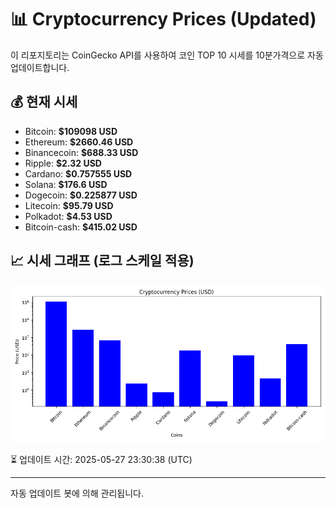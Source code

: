 
# 📊 Cryptocurrency Prices (Updated)

이 리포지토리는 CoinGecko API를 사용하여 코인 TOP 10 시세를 10분가격으로 자동 업데이트합니다.

## 💰 현재 시세
- Bitcoin: **$109098 USD**
- Ethereum: **$2660.46 USD**
- Binancecoin: **$688.33 USD**
- Ripple: **$2.32 USD**
- Cardano: **$0.757555 USD**
- Solana: **$176.6 USD**
- Dogecoin: **$0.225877 USD**
- Litecoin: **$95.79 USD**
- Polkadot: **$4.53 USD**
- Bitcoin-cash: **$415.02 USD**

## 📈 시세 그래프 (로그 스케일 적용)
![Crypto Prices](crypto_prices.png)

⏳ 업데이트 시간: 2025-05-27 23:30:38 (UTC)

---
자동 업데이트 봇에 의해 관리됩니다.
